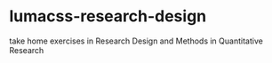 # lumacss-research-design
take home exercises in Research Design and Methods in Quantitative Research
